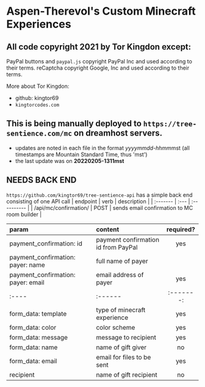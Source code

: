 # Aspen-Therevol's Custom Minecraft Experiences

## All code copyright 2021 by Tor Kingdon except:
PayPal buttons and `paypal.js` copyright PayPal Inc and used according to their terms.
reCaptcha copyright Google, Inc and used according to their terms.

More about Tor Kingdon:
 - github: kingtor69
 - `kingtorcodes.com`

## This is being manually deployed to `https://tree-sentience.com/mc` on dreamhost servers.
 - updates are noted in each file in the format *yyyymmdd-hhmm*mst (all timestamps are Mountain Standard Time, thus 'mst')
 - the last update was on **20220205-1311mst** 

## NEEDS BACK END
`https://github.com/kingtor69/tree-sentience-api` has a simple back end consisting of one API call
 | endpoint | verb | description |
 | :------- | :--- | :---------- |
 | /api/mc/confirmation/ | POST | sends email confirmation to MC room builder |

 | param | content | required? |
 | :---- | :------ | :-------: |
 | payment_confirmation: id | payment confirmation id from PayPal | yes |
 | payment_confirmation: payer: name | full name of payer |
 | payment_confirmation: payer: email | email address of payer | yes |
 | :---- | :------ | :-------: |
 | form_data: template | type of minecraft experience | yes |
 | form_data: color | color scheme | yes |
 | form_data: message | message to recipient | yes |
 | form_data: name | name of gift giver | no |
 | form_data: email | email for files to be sent | yes |
 | recipient | name of gift recipient | no |